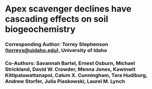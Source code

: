 # **Apex scavenger declines have cascading effects on soil biogeochemistry**

### **Corresponding Author:** Torrey Stephenson (torreys@uidaho.edu), University of Idaho
### **Co-Authors:** Savannah Bartel, Ernest Osburn, Michael Strickland, David W. Crowder, Menna Jones, Kawinwit Kittipalawattanapol, Calum X. Cunningham, Tara Hudiburg, Andrew Storfer, Julia Piaskowski, Laurel M. Lynch

